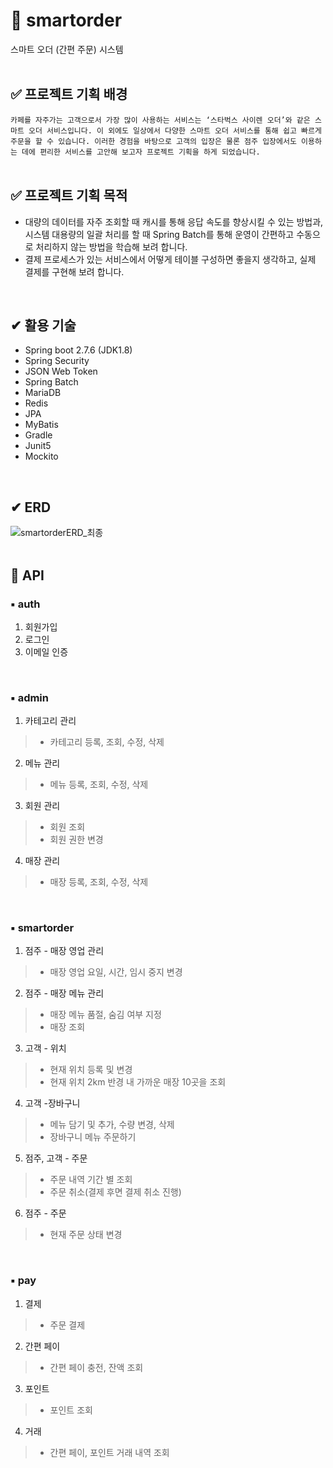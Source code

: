 # 🥤 smartorder

스마트 오더 (간편 주문) 시스템
<br/>
<br/>

## ✅ 프로젝트 기획 배경

`카페를 자주가는 고객으로서 가장 많이 사용하는 서비스는 ‘스타벅스 사이렌 오더’와 같은 스마트 오더 서비스입니다.
이 외에도 일상에서 다양한 스마트 오더 서비스를 통해 쉽고 빠르게 주문을 할 수 있습니다. 이러한 경험을 바탕으로
고객의 입장은 물론 점주 입장에서도 이용하는 데에 편리한 서비스를 고안해 보고자 프로젝트 기획을 하게 되었습니다.`
<br/>
<br/>

## ✅ 프로젝트 기획 목적
- 대량의 데이터를 자주 조회할 때 캐시를 통해 응답 속도를 향상시킬 수 있는 방법과, 시스템 대용량의 일괄 처리를 할 때 
Spring Batch를 통해 운영이 간편하고 수동으로 처리하지 않는 방법을 학습해 보려 합니다.
- 결제 프로세스가 있는 서비스에서 어떻게 테이블 구성하면 좋을지 생각하고, 실제 결제를 구현해 보려 합니다.
<br/>

## ✔ 활용 기술

- Spring boot 2.7.6 (JDK1.8)
- Spring Security
- JSON Web Token
- Spring Batch
- MariaDB
- Redis
- JPA
- MyBatis
- Gradle
- Junit5
- Mockito
<br/>

## ✔ ERD
![smartorderERD_최종](https://user-images.githubusercontent.com/87798704/213871149-3ad09ef0-873a-4aac-bf22-9f739fe78e85.png)
<br/>
<br/>

## 🌟 API

### ▪ auth
1. 회원가입
2. 로그인
3. 이메일 인증
<br/>

### ▪ admin
1. 카테고리 관리
 >- 카테고리 등록, 조회, 수정, 삭제
2. 메뉴 관리
 >- 메뉴 등록, 조회, 수정, 삭제
3. 회원 관리
 >- 회원 조회
 >- 회원 권한 변경 
4. 매장 관리
 >- 매장 등록, 조회, 수정, 삭제
 <br/>

### ▪ smartorder
1. 점주 - 매장 영업 관리
 >- 매장 영업 요일, 시간, 임시 중지 변경
2. 점주 - 매장 메뉴 관리
 >- 매장 메뉴 품절, 숨김 여부 지정
 >- 매장 조회
3. 고객 - 위치
 >- 현재 위치 등록 및 변경
 >- 현재 위치 2km 반경 내 가까운 매장 10곳을 조회
4. 고객 -장바구니
 >- 메뉴 담기 및 추가, 수량 변경, 삭제
 >- 장바구니 메뉴 주문하기
5. 점주, 고객 - 주문
 >- 주문 내역 기간 별 조회
 >- 주문 취소(결제 후면 결제 취소 진행)
6. 점주 - 주문
 >- 현재 주문 상태 변경
 <br/>
 
### ▪ pay
1. 결제
 >- 주문 결제
2. 간편 페이 
 >- 간편 페이 충전, 잔액 조회
3. 포인트
 >- 포인트 조회
4. 거래
 >- 간편 페이, 포인트 거래 내역 조회

